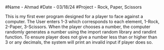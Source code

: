 #Name - Ahmad
#Date - 03/18/24
#Project - Rock, Paper, Scissors

This is my first ever program designed for a player to face against a computer.  The User enters
1-3 which corresponds to each element, 1-Rock, 2-Paper, 3-Scissors.  When the player chooses a number,
the computer randomly generates a number using the import random library and randint function.  To
ensure player does not give a number less than or higher than 3 or any decimals, the system will 
print an invalid input if player does so.

